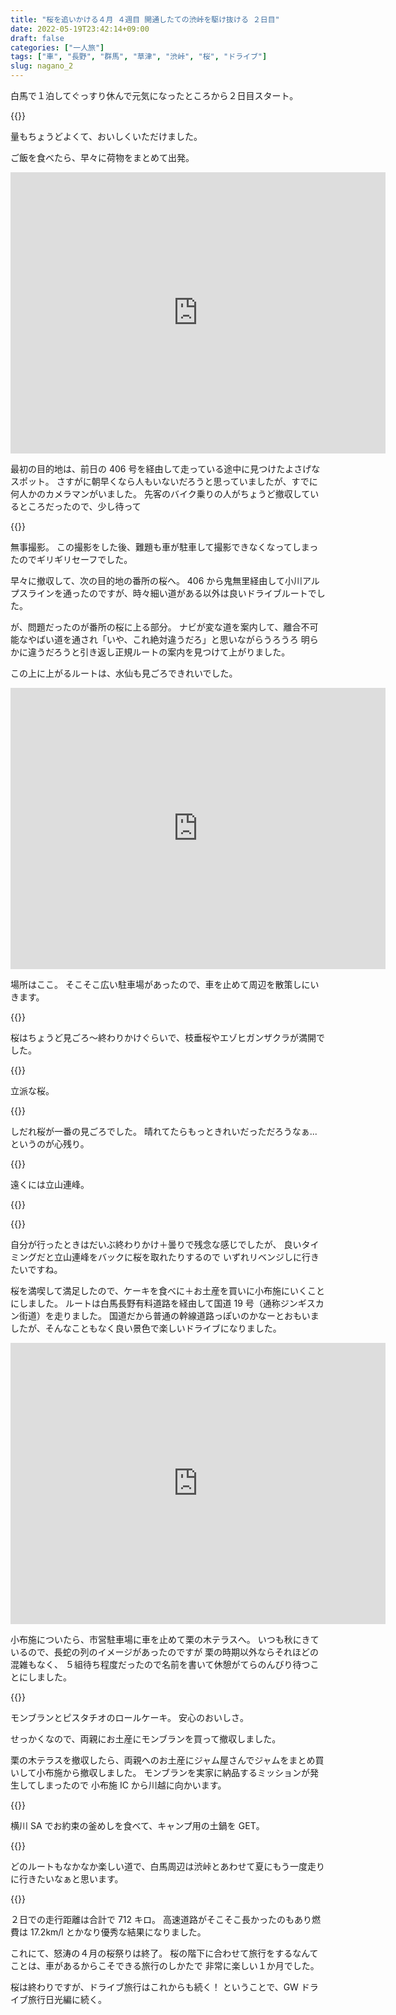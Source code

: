 ```yaml
---
title: "桜を追いかける４月 ４週目 開通したての渋峠を駆け抜ける ２日目"
date: 2022-05-19T23:42:14+09:00
draft: false
categories: ["一人旅"]
tags: ["車", "長野", "群馬", "草津", "渋峠", "桜", "ドライブ"]
slug: nagano_2
---
```


白馬で１泊してぐっすり休んで元気になったところから２日目スタート。

{{<lightbox img="https://gyazo.com/90d183b4fcaa7d3325a99be5cf560650.jpg" title="おいしい朝ごはん">}}

量もちょうどよくて、おいしくいただけました。

ご飯を食べたら、早々に荷物をまとめて出発。

<iframe src="https://www.google.com/maps/embed?pb=!1m18!1m12!1m3!1d72528.25618121808!2d137.81385325627792!3d36.546243094013654!2m3!1f0!2f0!3f0!3m2!1i1024!2i768!4f13.1!3m3!1m2!1s0x5ff7d18c70023023%3A0x79f11eda9ad17dcb!2z55m95rKi5rSe6ZaA!5e0!3m2!1sja!2sjp!4v1652971672982!5m2!1sja!2sjp" width="600" height="450" style="border:0;" allowfullscreen="" loading="lazy" referrerpolicy="no-referrer-when-downgrade"></iframe>

最初の目的地は、前日の 406 号を経由して走っている途中に見つけたよさげなスポット。
さすがに朝早くなら人もいないだろうと思っていましたが、すでに何人かのカメラマンがいました。
先客のバイク乗りの人がちょうど撤収しているところだったので、少し待って

{{<lightbox img="https://gyazo.com/0a8c8a5e49605cdb904518c9a8be4dd8.jpg" title="">}}

無事撮影。
この撮影をした後、難題も車が駐車して撮影できなくなってしまったのでギリギリセーフでした。

早々に撤収して、次の目的地の番所の桜へ。
406 から鬼無里経由して小川アルプスラインを通ったのですが、時々細い道がある以外は良いドライブルートでした。

が、問題だったのが番所の桜に上る部分。
ナビが変な道を案内して、離合不可能なやばい道を通され「いや、これ絶対違うだろ」と思いながらうろうろ
明らかに違うだろうと引き返し正規ルートの案内を見つけて上がりました。

この上に上がるルートは、水仙も見ごろできれいでした。

<iframe src="https://www.google.com/maps/embed?pb=!1m18!1m12!1m3!1d18117.044951824006!2d137.9521441860406!3d36.61022400478644!2m3!1f0!2f0!3f0!3m2!1i1024!2i768!4f13.1!3m3!1m2!1s0x5ff7d72ac7ae5c7d%3A0x8e01efa98b31ce8c!2z55Wq5omA44Gu5qGc!5e0!3m2!1sja!2sjp!4v1652972092273!5m2!1sja!2sjp" width="600" height="450" style="border:0;" allowfullscreen="" loading="lazy" referrerpolicy="no-referrer-when-downgrade"></iframe>

場所はここ。
そこそこ広い駐車場があったので、車を止めて周辺を散策しにいきます。

{{<lightbox img="https://gyazo.com/7c12dc92fb8ffbc3776d8dbd4f8d2e3e.jpg" title="">}}

桜はちょうど見ごろ～終わりかけぐらいで、枝垂桜やエゾヒガンザクラが満開でした。

{{<lightbox img="https://gyazo.com/7437edbe15ca84a75e4bfef9d9aa14a9.jpg" title="">}}

立派な桜。

{{<lightbox img="https://gyazo.com/f576cd192aef8bcafc259ccbe9f36d26.jpg" title="">}}

しだれ桜が一番の見ごろでした。
晴れてたらもっときれいだっただろうなぁ...というのが心残り。

{{<lightbox img="https://gyazo.com/f607e6c8efdabdead9e9189c080a3539.jpg" title="">}}

遠くには立山連峰。

{{<lightbox img="https://gyazo.com/177ec65d9e3699296d1ccaa2f774f66a.jpg" title="">}}

{{<lightbox img="https://gyazo.com/200f42904fffc65ba5ff0212187017a8.jpg" title="">}}

自分が行ったときはだいぶ終わりかけ＋曇りで残念な感じでしたが、
良いタイミングだと立山連峰をバックに桜を取れたりするので
いずれリベンジしに行きたいですね。

桜を満喫して満足したので、ケーキを食べに＋お土産を買いに小布施にいくことにしました。
ルートは白馬長野有料道路を経由して国道 19 号（通称ジンギスカン街道）を走りました。
国道だから普通の幹線道路っぽいのかなーとおもいましたが、そんなこともなく良い景色で楽しいドライブになりました。

<iframe src="https://www.google.com/maps/embed?pb=!1m18!1m12!1m3!1d2262.2610466939227!2d138.3152405871923!3d36.69083829308784!2m3!1f0!2f0!3f0!3m2!1i1024!2i768!4f13.1!3m3!1m2!1s0x601d895f10624999%3A0xb46bb1be0b9b1f7b!2z5qGc5LqV55SY57K-5aCCIOagl-OBruacqOODhuODqeOCuSDlsI_luIPmlr3lupc!5e0!3m2!1sja!2sjp!4v1652972617821!5m2!1sja!2sjp" width="600" height="450" style="border:0;" allowfullscreen="" loading="lazy" referrerpolicy="no-referrer-when-downgrade"></iframe>

小布施についたら、市営駐車場に車を止めて栗の木テラスへ。
いつも秋にきているので、長蛇の列のイメージがあったのですが
栗の時期以外ならそれほどの混雑もなく、
５組待ち程度だったので名前を書いて休憩がてらのんびり待つことにしました。

{{<lightbox img="https://gyazo.com/b44bb3f9217ff907a8e59d0f1e62cd84.jpg" title="">}}

モンブランとピスタチオのロールケーキ。
安心のおいしさ。

せっかくなので、両親にお土産にモンブランを買って撤収しました。

栗の木テラスを撤収したら、両親へのお土産にジャム屋さんでジャムをまとめ買いして小布施から撤収しました。
モンブランを実家に納品するミッションが発生してしまったので
小布施 IC から川越に向かいます。

{{<lightbox img="https://gyazo.com/3ede25be5bc47eb038b5286d7d25ebca.jpg" title="">}}

横川 SA でお約束の釜めしを食べて、キャンプ用の土鍋を GET。

{{<lightbox img="https://gyazo.com/b18ec5677b7e5e3a46c742a19ef15d94.jpg" title="">}}

どのルートもなかなか楽しい道で、白馬周辺は渋峠とあわせて夏にもう一度走りに行きたいなぁと思います。

{{<lightbox img="https://gyazo.com/db1adcaae67919c02578cf276906e90c.jpg" title="">}}

２日での走行距離は合計で 712 キロ。
高速道路がそこそこ長かったのもあり燃費は 17.2km/l とかなり優秀な結果になりました。

これにて、怒涛の４月の桜祭りは終了。
桜の階下に合わせて旅行をするなんてことは、車があるからこそできる旅行のしかたで
非常に楽しい１か月でした。

桜は終わりですが、ドライブ旅行はこれからも続く！
ということで、GW ドライブ旅行日光編に続く。
